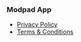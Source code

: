 ### Modpad App
* [Privacy Policy](privacy-policy.md)
* [Terms & Conditions](terms-and-conditions.md)
